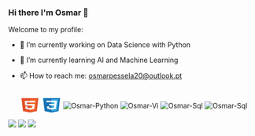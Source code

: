 ### Hi there I'm Osmar 👋

Welcome to my profile:

- 🔭 I’m currently working on Data Science with Python
- 🌱 I’m currently learning AI and Machine Learning
- 📫 How to reach me: osmarpessela20@outlook.pt

  <div style="display: inline_block"><br>
  <img align="center" alt="Osmar-HTML" height="30" width="40" src="https://raw.githubusercontent.com/devicons/devicon/master/icons/html5/html5-original.svg">
  <img align="center" alt="Osmar-CSS" height="30" width="40" src="https://raw.githubusercontent.com/devicons/devicon/master/icons/css3/css3-original.svg">
  <img align="center" alt="Osmar-Python" height="30" width="40" img src="https://cdn.jsdelivr.net/gh/devicons/devicon/icons/python/python-original.svg" />
          
  <img align="center" alt="Osmar-Vi" height="30" with="40" src="https://cdn.jsdelivr.net/gh/devicons/devicon/icons/vscode/vscode-original.svg" />
   <img align="center" alt="Osmar-Sql" height ="30" with="40" src="https://cdn.jsdelivr.net/gh/devicons/devicon/icons/mysql/mysql-original-wordmark.svg" />
   <img align="center" alt="Osmar-Sql" height ="30" with="40" src="https://cdn.jsdelivr.net/gh/devicons/devicon/icons/jupyter/jupyter-original.svg" />
           
          
</div>

  <div> 
  <a href="https://instagram.com/osmarpessela" target="_blank"><img src="https://img.shields.io/badge/-Instagram-%23E4405F?style=for-the-badge&logo=instagram&logoColor=white" target="_blank"></a>
 <a href="https://discord.gg/osmarpessela#0595" target="_blank"><img src="https://img.shields.io/badge/Discord-7289DA?style=for-the-badge&logo=discord&logoColor=white" target="_blank"></a> 
  <a href="https://www.linkedin.com/in/osmar-pessela-333bab173" target="_blank"><img src="https://img.shields.io/badge/-LinkedIn-%230077B5?style=for-the-badge&logo=linkedin&logoColor=white" target="_blank"></a> 

 
</div>
